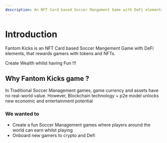 ```yaml
---
description: An NFT Card based Soccer Mangement Game with DeFi elements built on the Fantom chain
---
```

# Introduction

Fantom Kicks is an NFT Card based Soccer Mangement Game with DeFi elements, that rewards gamers with tokens and NFTs. 

Create Wealth whilst having Fun !!!


## Why Fantom Kicks game ?
In Traditional Soccer Management games, game currency and assets have no real-world value. 
However, Blockchain technology + p2e model unlocks new economic and entertainment potential



### We wanted to
* Create a fun Soccer Management games where players around the world can earn whilst playing
* Onboard new gamers to crypto and Defi
